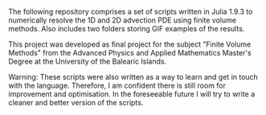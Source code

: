The following repository comprises a set of scripts written in Julia 1.9.3 to numerically resolve the 1D and 2D advection PDE using finite volume methods. Also includes two folders storing GIF examples of the results.

This project was developed as final project for the subject "Finite Volume Methods" from the Advanced Physics and Applied Mathematics Master's Degree at the University of the Balearic Islands.

Warning: These scripts were also written as a way to learn and get in touch with the language. Therefore, I am confident there is still room for improvement and optimisation. In the foreseeable future I will try to write a cleaner and better version of the scripts.
